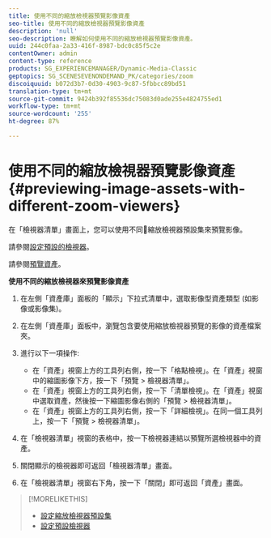 ```yaml
---
title: 使用不同的縮放檢視器預覽影像資產
seo-title: 使用不同的縮放檢視器預覽影像資產
description: 'null'
seo-description: 瞭解如何使用不同的縮放檢視器預覽影像資產。
uuid: 244c0faa-2a33-416f-8987-bdc0c85f5c2e
contentOwner: admin
content-type: reference
products: SG_EXPERIENCEMANAGER/Dynamic-Media-Classic
geptopics: SG_SCENESEVENONDEMAND_PK/categories/zoom
discoiquuid: b072d3b7-0d30-4903-9c87-5fbbcc89bd51
translation-type: tm+mt
source-git-commit: 9424b392f85536dc75083d0ade255e4824755ed1
workflow-type: tm+mt
source-wordcount: '255'
ht-degree: 87%

---
```



# 使用不同的縮放檢視器預覽影像資產{#previewing-image-assets-with-different-zoom-viewers}

在「檢視器清單」畫面上，您可以使用不同縮放檢視器預設集來預覽影像。

請參閱[設定預設的檢視器](application-setup.md#configuring_default_viewers)。

請參閱[預覽資產](previewing-asset.md#previewing_an_asset)。

**使用不同的縮放檢視器來預覽影像資產**

1. 在左側「資產庫」面板的「顯示」下拉式清單中，選取影像型資產類型 (如影像或影像集)。
1. 在左側「資產庫」面板中，瀏覽包含要使用縮放檢視器預覽的影像的資產檔案夾。
1. 進行以下一項操作:

   * 在「資產」視窗上方的工具列右側，按一下「格點檢視」。在「資產」視窗中的縮圖影像下方，按一下「預覽 > 檢視器清單」。
   * 在「資產」視窗上方的工具列右側，按一下「清單檢視」。在「資產」視窗中選取資產，然後按一下縮圖影像右側的「預覽 > 檢視器清單」。
   * 在「資產」視窗上方的工具列右側，按一下「詳細檢視」。在同一個工具列上，按一下「預覽 > 檢視器清單」。

1. 在「檢視器清單」視窗的表格中，按一下檢視器連結以預覽所選檢視器中的資產。
1. 關閉顯示的檢視器即可返回「檢視器清單」畫面。
1. 在「檢視器清單」視窗右下角，按一下「關閉」即可返回「資產」畫面。

>[!MORELIKETHIS]
>
>* [設定縮放檢視器預設集](setting-zoom-viewer-presets.md#setting_up_zoom_viewer_presets)
>* [設定預設檢視器](application-setup.md#configuring_default_viewers)

